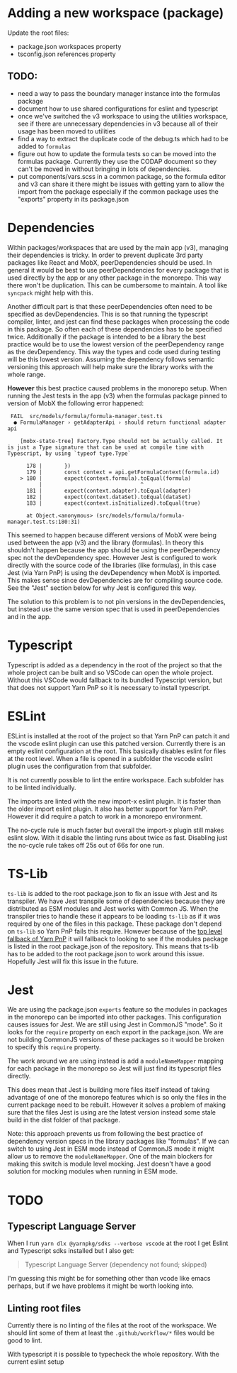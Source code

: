 # Adding a new workspace (package)
Update the root files:
- package.json workspaces property
- tsconfig.json references property

## TODO:
- need a way to pass the boundary manager instance into the formulas package
- document how to use shared configurations for eslint and typescript
- once we've switched the v3 workspace to using the utilities workspace, see if there are unnecessary dependencies in v3 because all of their usage has been moved to utilities
- find a way to extract the duplicate code of the debug.ts which had to be added to `formulas`
- figure out how to update the formula tests so can be moved into the formulas package. Currently they use the CODAP document so they can't be moved in without bringing in lots of dependencies.
- put components/vars.scss in a common package, so the formula editor and v3 can share it there might be issues with getting yarn to allow the import from the package especially if the common package uses the "exports" property in its package.json

# Dependencies
Within packages/workspaces that are used by the main app (v3), managing their dependencies is tricky. In order to prevent duplicate 3rd party packages like React and MobX, peerDependencies should be used. In general it would be best to use peerDependencies for every package that is used directly by the app or any other package in the monorepo. This way there won't be duplication. This can be cumbersome to maintain. A tool like `syncpack` might help with this.

Another difficult part is that these peerDependencies often need to be specified as devDependencies. This is so that running the typescript compiler, linter, and jest can find these packages when processing the code in this package. So often each of these dependencies has to be specified twice. Additionally if the package is intended to be a library the best practice would be to use the lowest version of the peerDependency range as the devDependency. This way the types and code used during testing will be this lowest version. Assuming the dependency follows semantic versioning this approach will help make sure the library works with the whole range.

**However** this best practice caused problems in the monorepo setup. When running the Jest tests in the app (v3) when the formulas package pinned to version of MobX the following error happened:
```
 FAIL  src/models/formula/formula-manager.test.ts
  ● FormulaManager › getAdapterApi › should return functional adapter api

    [mobx-state-tree] Factory.Type should not be actually called. It is just a Type signature that can be used at compile time with Typescript, by using `typeof type.Type`

      178 |       })
      179 |       const context = api.getFormulaContext(formula.id)
    > 180 |       expect(context.formula).toEqual(formula)
          |                               ^
      181 |       expect(context.adapter).toEqual(adapter)
      182 |       expect(context.dataSet).toEqual(dataSet)
      183 |       expect(context.isInitialized).toEqual(true)

      at Object.<anonymous> (src/models/formula/formula-manager.test.ts:180:31)
```
This seemed to happen because different versions of MobX were being used between the app (v3) and the library (formulas). In theory this shouldn't happen because the app should be using the peerDependency spec not the devDependency spec. However Jest is configured to work directly with the source code of the libraries (like formulas), in this case Jest (via Yarn PnP) is using the devDependency when MobX is imported. This makes sense since devDependencies are for compiling source code. See the "Jest" section below for why Jest is configured this way.

The solution to this problem is to not pin versions in the devDependencies, but instead use the same version spec that is used in peerDependencies and in the app.

# Typescript
Typescript is added as a dependency in the root of the project so that the whole project can be built and so VSCode can open the whole project. Without this VSCode would fallback to its bundled Typescript version, but that does not support Yarn PnP so it is necessary to install typescript.

# ESLint
ESLint is installed at the root of the project so that Yarn PnP can patch it and the vscode eslint plugin can use this patched version. Currently there is an empty eslint configuration at the root. This basically disables eslint for files at the root level. When a file is opened in a subfolder the vscode eslint plugin uses the configuration from that subfolder.

It is not currently possible to lint the entire workspace. Each subfolder has to be linted individually.

The imports are linted with the new import-x eslint plugin. It is faster than the older import eslint plugin. It also has better support for Yarn PnP. However it did require a patch to work in a monorepo environment.

The no-cycle rule is much faster but overall the import-x plugin still makes eslint slow. With it disable the linting runs about twice as fast. Disabling just the no-cycle rule takes off 25s out of 66s for one run.

# TS-Lib
`ts-lib` is added to the root package.json to fix an issue with Jest and its transpiler. We have Jest transpile some of dependencies because they are distributed as ESM modules and Jest works with Common JS. When the transpiler tries to handle these it appears to be loading `ts-lib` as if it was required by one of the files in this package. These package don't depend on `ts-lib` so Yarn PnP fails this require. However because of the [top level fallback of Yarn PnP](https://yarnpkg.com/configuration/yarnrc#pnpFallbackMode) it will fallback to looking to see if the modules package is listed in the root package.json of the repository. This means that ts-lib has to be added to the root package.json to work around this issue. Hopefully Jest will fix this issue in the future.

# Jest
We are using the package.json `exports` feature so the modules in packages in the monorepo can be imported into other packages. This configuration causes issues for Jest. We are still using Jest in CommonJS "mode". So it looks for the `require` property on each export in the package.json. We are not building CommonJS versions of these packages so it would be broken to specify this `require` property.

The work around we are using instead is add a `moduleNameMapper` mapping for each package in the monorepo so Jest will just find its typescript files directly.

This does mean that Jest is building more files itself instead of taking advantage of one of the monorepo features which is so only the files in the current package need to be rebuilt. However it solves a problem of making sure that the files Jest is using are the latest version instead some stale build in the dist folder of that package.

Note: this approach prevents us from following the best practice of dependency version specs in the library packages like "formulas". If we can switch to using Jest in ESM mode instead of CommonJS mode it might allow us to remove the `moduleNameMapper`. One of the main blockers for making this switch is module level mocking. Jest doesn't have a good solution for mocking modules when running in ESM mode.

# TODO

## Typescript Language Server
When I run `yarn dlx @yarnpkg/sdks --verbose vscode` at the root I get Eslint and Typescript sdks installed but I also get:
>  Typescript Language Server (dependency not found; skipped)

I'm guessing this might be for something other than vcode like emacs perhaps, but if we have problems it might be worth looking into.

## Linting root files
Currently there is no linting of the files at the root of the workspace. We should lint some of them at least the `.github/workflow/*` files would be good to lint.

With typescript it is possible to typecheck the whole repository. With the current eslint setup
